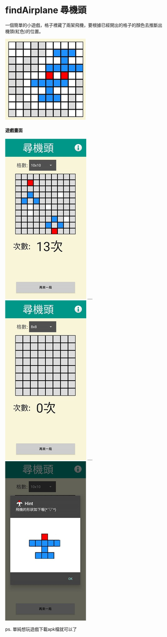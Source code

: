 # findAirplane 尋機頭
一個簡單的小遊戲，格子裡藏了兩架飛機，要根據已經開出的格子的顏色去推斷出機頭(紅色)的位置。

![image](https://github.com/apple310565/findAirplane/blob/master/airplane1.jpg)
#### 遊戲畫面
![image](https://github.com/apple310565/findAirplane/blob/master/airplane3.jpg)  ....  ![image](https://github.com/apple310565/findAirplane/blob/master/airplane4.jpg) ....  ![image](https://github.com/apple310565/findAirplane/blob/master/airplane5.jpg)

ps. 單純想玩遊戲下載apk檔就可以了
